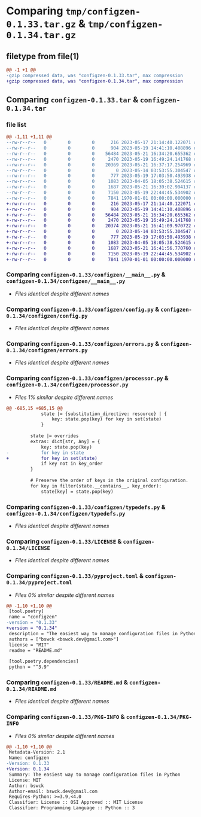 # Comparing `tmp/configzen-0.1.33.tar.gz` & `tmp/configzen-0.1.34.tar.gz`

## filetype from file(1)

```diff
@@ -1 +1 @@
-gzip compressed data, was "configzen-0.1.33.tar", max compression
+gzip compressed data, was "configzen-0.1.34.tar", max compression
```

## Comparing `configzen-0.1.33.tar` & `configzen-0.1.34.tar`

### file list

```diff
@@ -1,11 +1,11 @@
--rw-r--r--   0        0        0      216 2023-05-17 21:14:40.122071 configzen-0.1.33/configzen/__init__.py
--rw-r--r--   0        0        0      904 2023-05-19 14:41:10.408896 configzen-0.1.33/configzen/__main__.py
--rw-r--r--   0        0        0    56484 2023-05-21 16:34:20.655362 configzen-0.1.33/configzen/config.py
--rw-r--r--   0        0        0     2470 2023-05-19 16:49:24.141768 configzen-0.1.33/configzen/errors.py
--rw-r--r--   0        0        0    20369 2023-05-21 16:37:17.254969 configzen-0.1.33/configzen/processor.py
--rw-r--r--   0        0        0        0 2023-05-14 03:53:55.304547 configzen-0.1.33/configzen/py.typed
--rw-r--r--   0        0        0      777 2023-05-19 17:03:50.493938 configzen-0.1.33/configzen/typedefs.py
--rw-r--r--   0        0        0     1083 2023-04-05 18:05:38.524615 configzen-0.1.33/LICENSE
--rw-r--r--   0        0        0     1687 2023-05-21 16:39:02.994137 configzen-0.1.33/pyproject.toml
--rw-r--r--   0        0        0     7150 2023-05-19 22:44:45.534902 configzen-0.1.33/README.md
--rw-r--r--   0        0        0     7841 1970-01-01 00:00:00.000000 configzen-0.1.33/PKG-INFO
+-rw-r--r--   0        0        0      216 2023-05-17 21:14:40.122071 configzen-0.1.34/configzen/__init__.py
+-rw-r--r--   0        0        0      904 2023-05-19 14:41:10.408896 configzen-0.1.34/configzen/__main__.py
+-rw-r--r--   0        0        0    56484 2023-05-21 16:34:20.655362 configzen-0.1.34/configzen/config.py
+-rw-r--r--   0        0        0     2470 2023-05-19 16:49:24.141768 configzen-0.1.34/configzen/errors.py
+-rw-r--r--   0        0        0    20374 2023-05-21 16:41:09.970722 configzen-0.1.34/configzen/processor.py
+-rw-r--r--   0        0        0        0 2023-05-14 03:53:55.304547 configzen-0.1.34/configzen/py.typed
+-rw-r--r--   0        0        0      777 2023-05-19 17:03:50.493938 configzen-0.1.34/configzen/typedefs.py
+-rw-r--r--   0        0        0     1083 2023-04-05 18:05:38.524615 configzen-0.1.34/LICENSE
+-rw-r--r--   0        0        0     1687 2023-05-21 16:41:56.770760 configzen-0.1.34/pyproject.toml
+-rw-r--r--   0        0        0     7150 2023-05-19 22:44:45.534902 configzen-0.1.34/README.md
+-rw-r--r--   0        0        0     7841 1970-01-01 00:00:00.000000 configzen-0.1.34/PKG-INFO
```

### Comparing `configzen-0.1.33/configzen/__main__.py` & `configzen-0.1.34/configzen/__main__.py`

 * *Files identical despite different names*

### Comparing `configzen-0.1.33/configzen/config.py` & `configzen-0.1.34/configzen/config.py`

 * *Files identical despite different names*

### Comparing `configzen-0.1.33/configzen/errors.py` & `configzen-0.1.34/configzen/errors.py`

 * *Files identical despite different names*

### Comparing `configzen-0.1.33/configzen/processor.py` & `configzen-0.1.34/configzen/processor.py`

 * *Files 1% similar despite different names*

```diff
@@ -685,15 +685,15 @@
             state |= {substitution_directive: resource} | {
                 key: state.pop(key) for key in set(state)
             }
 
         state |= overrides
         extras: dict[str, Any] = {
             key: state.pop(key)
-            for key in state
+            for key in set(state)
             if key not in key_order
         }
 
         # Preserve the order of keys in the original configuration.
         for key in filter(state.__contains__, key_order):
             state[key] = state.pop(key)
```

### Comparing `configzen-0.1.33/configzen/typedefs.py` & `configzen-0.1.34/configzen/typedefs.py`

 * *Files identical despite different names*

### Comparing `configzen-0.1.33/LICENSE` & `configzen-0.1.34/LICENSE`

 * *Files identical despite different names*

### Comparing `configzen-0.1.33/pyproject.toml` & `configzen-0.1.34/pyproject.toml`

 * *Files 0% similar despite different names*

```diff
@@ -1,10 +1,10 @@
 [tool.poetry]
 name = "configzen"
-version = "0.1.33"
+version = "0.1.34"
 description = "The easiest way to manage configuration files in Python"
 authors = ["bswck <bswck.dev@gmail.com>"]
 license = "MIT"
 readme = "README.md"
 
 [tool.poetry.dependencies]
 python = "^3.9"
```

### Comparing `configzen-0.1.33/README.md` & `configzen-0.1.34/README.md`

 * *Files identical despite different names*

### Comparing `configzen-0.1.33/PKG-INFO` & `configzen-0.1.34/PKG-INFO`

 * *Files 0% similar despite different names*

```diff
@@ -1,10 +1,10 @@
 Metadata-Version: 2.1
 Name: configzen
-Version: 0.1.33
+Version: 0.1.34
 Summary: The easiest way to manage configuration files in Python
 License: MIT
 Author: bswck
 Author-email: bswck.dev@gmail.com
 Requires-Python: >=3.9,<4.0
 Classifier: License :: OSI Approved :: MIT License
 Classifier: Programming Language :: Python :: 3
```

